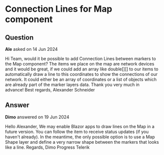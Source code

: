 # Connection Lines for Map component

## Question

**Ale** asked on 14 Jun 2024

Hi Team, would it be possible to add Connection Lines between markers to the Map component? The items we place on the map are network devices and it would be great, if we could add an array like double[][] to our items to automatically draw a line to this coordinates to show the connections of our network. It could either be an array of coordinates or a list of objects which are already part of the marker layers data. Thank you very much in advance! Best regards, Alexander Schneider

## Answer

**Dimo** answered on 19 Jun 2024

Hello Alexander, We may enable Blazor apps to draw lines on the Map in a future version. You can follow the item to receive status updates (if you haven't already). In the meantime, the only possible option is to use a Map Shape layer and define a very narrow shape between the markers that looks like a line. Regards, Dimo Progress Telerik
